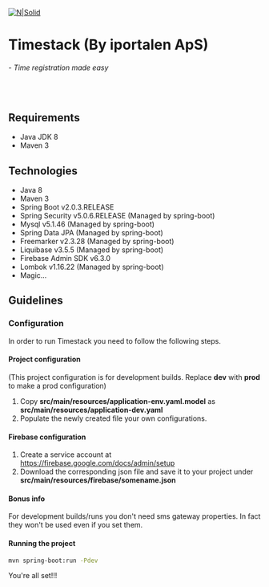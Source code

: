 [![N|Solid](https://iportalen.dk/images/blue-logo-full.png)](https://iportalen.dk/images/blue-logo-full)
# Timestack (By iportalen ApS)
###### - Time registration made easy
&nbsp;
## Requirements
  - Java JDK 8
  - Maven 3

## Technologies
  - Java 8
  - Maven 3
  - Spring Boot v2.0.3.RELEASE
  - Spring Security v5.0.6.RELEASE (Managed by spring-boot)
  - Mysql v5.1.46 (Managed by spring-boot)
  - Spring Data JPA (Managed by spring-boot)
  - Freemarker v2.3.28 (Managed by spring-boot)
  - Liquibase v3.5.5 (Managed by spring-boot)
  - Firebase Admin SDK v6.3.0
  - Lombok v1.16.22 (Managed by spring-boot)
  - Magic...

## Guidelines

### Configuration
In order to run Timestack you need to follow the following steps.

#### Project configuration
(This project configuration is for development builds. Replace **dev** with **prod** to make a prod configuration)
1. Copy **src/main/resources/application-env.yaml.model** as **src/main/resources/application-dev.yaml**
2. Populate the newly created file your own configurations.

#### Firebase configuration 
1. Create a service account at <https://firebase.google.com/docs/admin/setup> 
2. Download the corresponding json file and save it to your project under **src/main/resources/firebase/somename.json**

#### Bonus info
For development builds/runs you don't need sms gateway properties. In fact they won't be used even if you set them.

#### Running the project

```sh
mvn spring-boot:run -Pdev
```

You're all set!!!
